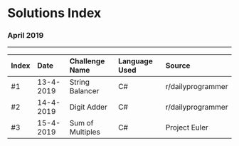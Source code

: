 # Solutions Index
### April 2019
***

|Index | Date          | Challenge Name           | Language Used  |Source  |
|:-----|:--------------|:-------------------------|:---------------|:-------|
|#1|13-4-2019|String Balancer|C#|r/dailyprogrammer|
|#2|14-4-2019|Digit Adder|C#|r/dailyprogrammer|
|#3|15-4-2019|Sum of Multiples|C#|Project Euler|
